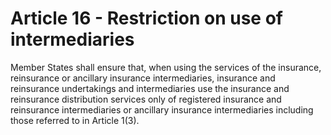 # Article 16 - Restriction on use of intermediaries


Member States shall ensure that, when using the services of the insurance, reinsurance or ancillary insurance intermediaries, insurance and reinsurance undertakings and intermediaries use the insurance and reinsurance distribution services only of registered insurance and reinsurance intermediaries or ancillary insurance intermediaries including those referred to in Article 1(3).
